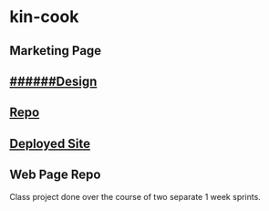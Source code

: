 # kin-cook

## Marketing Page 
[######Design](https://www.figma.com/file/O81Ip5TksgFjtnm9n77cgi/Kin-Cook-(Rough-Draft)?node-id=1%3A260)
---
[Repo](https://github.com/isaac-gorman/marketing-page)
---
[Deployed Site](https://bw1-marketing-page.now.sh/)
---


## Web Page Repo
Class project done over the course of two separate 1 week sprints. 
